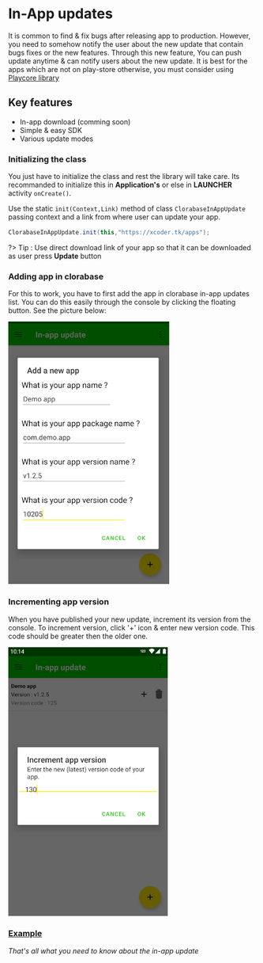 # In-App updates
It is common to find & fix bugs after releasing app to production. However, you need to somehow notify the user about the new update that contain bugs fixes or the new features. Through this new feature, You can push update anytime & can notify users about the new update. It is best for the apps which are not on play-store otherwise, you must consider using [Playcore library](https://developer.android.com/guide/playcore/in-app-updates)

## Key features
- In-app download (comming soon)
- Simple & easy SDK
- Various update modes

### Initializing the class
You just have to initialize the class and rest the library will take care. Its recommanded to initialize this in **Application's** or else in **LAUNCHER** activity `onCreate()`.

Use the static `init(Context,Link)` method of class `ClorabaseInAppUpdate` passing context and a link from where user can update your app.
```java
ClorabaseInAppUpdate.init(this,"https://xcoder.tk/apps");
```
?> Tip : Use direct download link of your app so that it can be downloaded as user press **Update** button

### Adding app in clorabase
For this to work, you have to first add the app in clorabase in-app updates list. You can do this easily through the console by clicking the floating button. See the picture below:

![add-app-update](add-app-update.png)

### Incrementing app version
When you have published your new update, increment its version from the console. To increment version, click '+' icon & enter new version code. This code should be greater then the older one.

![increment-app](increment-app.png)



### [Example](https://github.com)
*That's all what you need to know about the in-app update*


